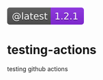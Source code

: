 
[![semantic-release: angular](.github/badges/version-main.svg)](.)

# testing-actions
testing github actions
